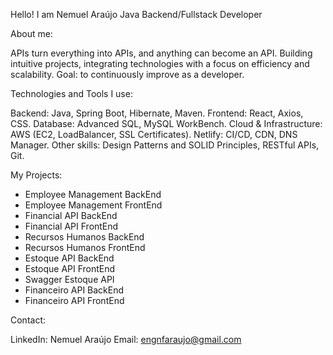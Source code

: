 Hello! I am Nemuel Araújo
Java Backend/Fullstack Developer

About me:

APIs turn everything into APIs, and anything can become an API.
Building intuitive projects, integrating technologies with a focus on efficiency and scalability.
Goal: to continuously improve as a developer.

Technologies and Tools I use:

Backend: Java, Spring Boot, Hibernate, Maven.
Frontend: React, Axios, CSS.
Database: Advanced SQL, MySQL WorkBench.
Cloud & Infrastructure: AWS (EC2, LoadBalancer, SSL Certificates).
Netlify: CI/CD, CDN, DNS Manager.
Other skills: Design Patterns and SOLID Principles, RESTful APIs, Git.

My Projects:

- Employee Management BackEnd
- Employee Management FrontEnd
- Financial API BackEnd
- Financial API FrontEnd
- Recursos Humanos BackEnd
- Recursos Humanos FrontEnd
- Estoque API BackEnd
- Estoque API FrontEnd
- Swagger Estoque API
- Financeiro API BackEnd
- Financeiro API FrontEnd

Contact:

LinkedIn: Nemuel Araújo
Email: engnfaraujo@gmail.com
